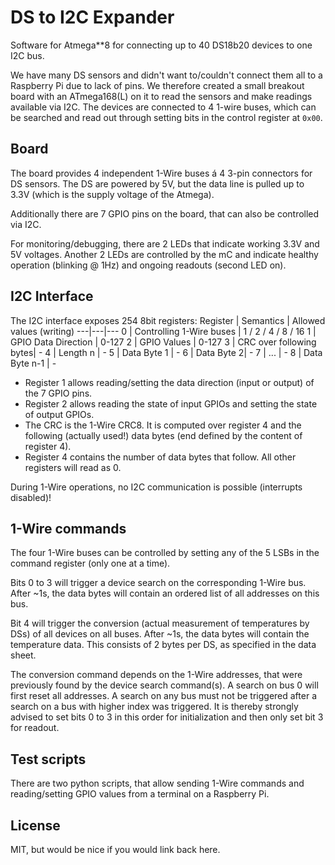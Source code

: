# DS to I2C Expander
Software for Atmega**8 for connecting up to 40 DS18b20 devices to one I2C bus.

We have many DS sensors and didn't want to/couldn't connect them all to a Raspberry Pi due to lack of pins.
We therefore created a small breakout board with an ATmega168(L) on it to read the sensors and make readings available via I2C.
The devices are connected to 4 1-wire buses, which can be searched and read out through setting bits in the control register at `0x00`.

## Board
The board provides 4 independent 1-Wire buses á 4 3-pin connectors for DS sensors.
The DS are powered by 5V, but the data line is pulled up to 3.3V (which is the supply voltage of the Atmega).

Additionally there are 7 GPIO pins on the board, that can also be controlled via I2C.

For monitoring/debugging, there are 2 LEDs that indicate working 3.3V and 5V voltages.
Another 2 LEDs are controlled by the mC and indicate healthy operation (blinking @ 1Hz) and ongoing readouts (second LED on).

## I2C Interface
The I2C interface exposes 254 8bit registers:
Register | Semantics | Allowed values (writing)
---|---|---
0 | Controlling 1-Wire buses | 1 / 2 / 4 / 8 / 16
1 | GPIO Data Direction | 0-127
2 | GPIO Values | 0-127
3 | CRC over following bytes| -
4 | Length n | -
5 | Data Byte 1 | -
6 | Data Byte 2| -
7 | ... | -
8 | Data Byte n-1 | -

- Register 1 allows reading/setting the data direction (input or output) of the 7 GPIO pins.
- Register 2 allows reading the state of input GPIOs and setting the state of output GPIOs.
- The CRC is the 1-Wire CRC8. It is computed over register 4 and the following (actually used!) data bytes (end defined by the content of register 4).
- Register 4 contains the number of data bytes that follow. All other registers will read as 0.

During 1-Wire operations, no I2C communication is possible (interrupts disabled)!

## 1-Wire commands
The four 1-Wire buses can be controlled by setting any of the 5 LSBs in the command register (only one at a time).

Bits 0 to 3 will trigger a device search on the corresponding 1-Wire bus.
After ~1s, the data bytes will contain an ordered list of all addresses on this bus.

Bit 4 will trigger the conversion (actual measurement of temperatures by DSs) of all devices on all buses.
After ~1s, the data bytes will contain the temperature data. This consists of 2 bytes per DS, as specified in the data sheet.

The conversion command depends on the 1-Wire addresses, that were previously found by the device search command(s).
A search on bus 0 will first reset all addresses. A search on any bus must not be triggered after a search on a bus with higher index was triggered.
It is thereby strongly advised to set bits 0 to 3 in this order for initialization and then only set bit 3 for readout.

## Test scripts
There are two python scripts, that allow sending 1-Wire commands and reading/setting GPIO values from a terminal on a Raspberry Pi.

## License
MIT, but would be nice if you would link back here.
